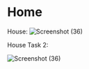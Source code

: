 # Home




House:
![Screenshot (36)](https://user-images.githubusercontent.com/91942752/218441505-08b349bd-45b8-4aeb-958c-483b5874efb2.png)



House Task 2:

![Screenshot (36)](https://user-images.githubusercontent.com/91942752/218441536-ba40ee53-c83e-449f-a6ff-d79a78a6e4c1.png)
